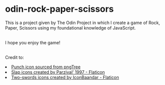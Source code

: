 # odin-rock-paper-scissors
This is a project given by The Odin Project in which I create a game of Rock, Paper, Scissors using my foundational knowledge of JavaScript.

<br>I hope you enjoy the game!

<br>Credit to:
<li><a href="https://pngtree.com/freepng/cartoon-doodle-punching-fist_15955448.html" title="punch icon">Punch icon sourced from pngTree</a> 
<li><a href="https://www.flaticon.com/free-icons/slap" title="slap icons">Slap icons created by Parzival’ 1997 - Flaticon</a>
<li><a href="https://www.flaticon.com/free-icons/two-swords" title="two-swords icons">Two-swords icons created by IconBaandar - Flaticon</a>

